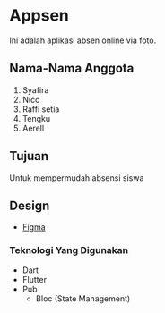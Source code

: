 # Appsen

Ini adalah aplikasi absen online via foto.

## Nama-Nama Anggota
1. Syafira
2. Nico
3. Raffi setia
4. Tengku
5. Aerell

## Tujuan
Untuk mempermudah absensi siswa

## Design
- [Figma](https://www.figma.com/file/entJyXNYCPSSQjRgcblYd2/Appsen?type=design&node-id=0%3A1&mode=design&t=pXGIjN0QAV0JRMSo-1)

### Teknologi Yang Digunakan
- Dart
- Flutter
- Pub
    - Bloc (State Management)
